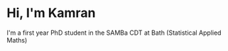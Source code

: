 # Hi, I'm Kamran

I'm a first year PhD student in the SAMBa CDT at Bath (Statistical Applied Maths)
